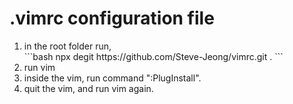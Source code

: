 
# .vimrc configuration file

<ol>
  <li>in the root folder run,  </li>
    ```bash
    npx degit https://github.com/Steve-Jeong/vimrc.git .
    ```

  <li>run vim</li>
  <li>inside the vim, run command ":PlugInstall". </li>
  <li>quit the vim, and run vim again.</li>
</ol>
